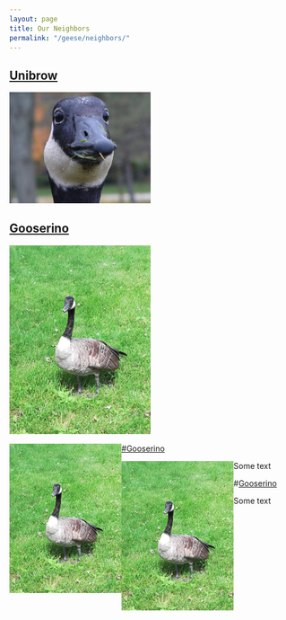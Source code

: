 ```yaml
---
layout: page
title: Our Neighbors
permalink: "/geese/neighbors/"
--- 
```



## [Unibrow](https://ueur.github.io/geese/neighbors/unibrow)
<p><a href="https://ueur.github.io/geese/neighbors/unibrow"><img src="/images/geese/unibrow.jpg" alt="Unibrow" style="height: 50%; width: 50%;"/></a></p>

## [Gooserino](https://ueur.github.io/geese/neighbors/gooserino)
<p><a href="https://ueur.github.io/geese/neighbors/gooserino"><img src="/images/geese/gooserino.jpg" alt="Gooserino" style="height: 50%; width: 50%;"/></a></p>


<p><a href="https://ueur.github.io/geese/neighbors/gooserino"><img align="left" width="200" src="/images/geese/gooserino.jpg" />

#[Gooserino](https://ueur.github.io/geese/neighbors/gooserino)

Some text
<img align="left" width="200" src="/images/geese/gooserino.jpg" />

#[Gooserino](https://ueur.github.io/geese/neighbors/gooserino)

Some text

<!-- <table>
  <tr>
    <td valign="top"><a href="https://ueur.github.io/geese/neighbors/unibrow">Unibrow</a>
<p><a href="https://ueur.github.io/geese/neighbors/unibrow"><img src="/images/geese/unibrow.jpg" alt="Unibrow" style="height: 60%; width: 60%;"/></a></p></td>
    <td valign="top"><a href="https://ueur.github.io/geese/neighbors/gooserino">Gooserino</a>
<p><a href="https://ueur.github.io/geese/neighbors/gooserino"><img src="/images/geese/gooserino.jpg" alt="Gooserino" style="height: 60%; width: 60%;"/></a></p></td>
  </tr>
</table> -->